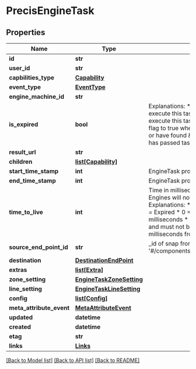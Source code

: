 # PrecisEngineTask

## Properties
Name | Type | Description | Notes
------------ | ------------- | ------------- | -------------
**id** | **str** |  | [optional] 
**user_id** | **str** |  | [optional] 
**capbilities_type** | [**Capability**](Capability.md) |  | [optional] 
**event_type** | [**EventType**](EventType.md) |  | [optional] 
**engine_machine_id** | **str** |  | [optional] 
**is_expired** | **bool** | Explanations: * true &#x3D; Engines will NEVER execute this task * false &#x3D; Engines will execute this task * Engine must patch this flag to true when completes processing or have found \&quot;timeToLive\&quot; has passed task creation time | [optional] [default to False]
**result_url** | **str** |  | [optional] 
**children** | [**list[Capability]**](Capability.md) |  | [optional] 
**start_time_stamp** | **int** | EngineTask processing start time | [optional] 
**end_time_stamp** | **int** | EngineTask processing end time | [optional] 
**time_to_live** | **int** | Time in milliseconds of expiry or the task. Engines will not execute an expired task. Explanations: * -1 &#x3D; Never expires * -2 &#x3D; Expired *  0 &#x3D; Will expire in 0 milliseconds * &gt;0 &#x3D; This task is invalid and must not be executed after &gt;0 milliseconds from task creation time | [optional] [default to -1]
**source_end_point_id** | **str** | _id of snap from #$ref: &#x27;#/components/schemas/sourceEndPoint&#x27; | [optional] 
**destination** | [**DestinationEndPoint**](DestinationEndPoint.md) |  | [optional] 
**extras** | [**list[Extra]**](Extra.md) |  | [optional] 
**zone_setting** | [**EngineTaskZoneSetting**](EngineTaskZoneSetting.md) |  | [optional] 
**line_setting** | [**EngineTaskLineSetting**](EngineTaskLineSetting.md) |  | [optional] 
**config** | [**list[Config]**](Config.md) |  | [optional] 
**meta_attribute_event** | [**MetaAttributeEvent**](MetaAttributeEvent.md) |  | [optional] 
**updated** | **datetime** |  | [optional] 
**created** | **datetime** |  | [optional] 
**etag** | **str** |  | [optional] 
**links** | [**Links**](Links.md) |  | [optional] 

[[Back to Model list]](../README.md#documentation-for-models) [[Back to API list]](../README.md#documentation-for-api-endpoints) [[Back to README]](../README.md)

